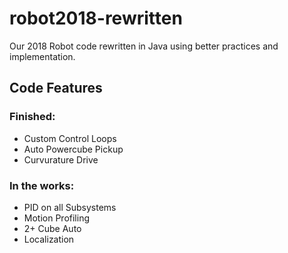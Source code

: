 # robot2018-rewritten

Our 2018 Robot code rewritten in Java using better practices and implementation.

## Code Features

### Finished:

- Custom Control Loops
- Auto Powercube Pickup
- Curvurature Drive

### In the works:

- PID on all Subsystems
- Motion Profiling
- 2+ Cube Auto
- Localization